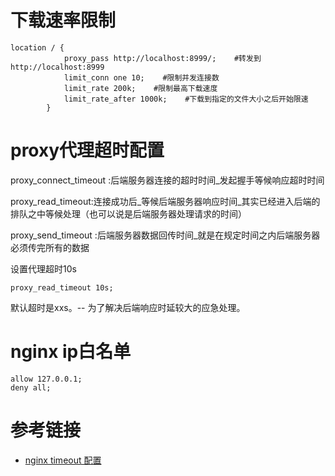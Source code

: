 

# 下载速率限制

```
location / {
            proxy_pass http://localhost:8999/;    #转发到http://localhost:8999
            limit_conn one 10;    #限制并发连接数
            limit_rate 200k;    #限制最高下载速度
            limit_rate_after 1000k;    #下载到指定的文件大小之后开始限速
        }
```


# proxy代理超时配置

proxy_connect_timeout :后端服务器连接的超时时间_发起握手等候响应超时时间

proxy_read_timeout:连接成功后_等候后端服务器响应时间_其实已经进入后端的排队之中等候处理（也可以说是后端服务器处理请求的时间）

proxy_send_timeout :后端服务器数据回传时间_就是在规定时间之内后端服务器必须传完所有的数据


设置代理超时10s

```
proxy_read_timeout 10s;
```

默认超时是xxs。-- 为了解决后端响应时延较大的应急处理。


# nginx ip白名单

```
allow 127.0.0.1;
deny all;
```


# 参考链接

- [nginx timeout 配置](https://www.cnblogs.com/derekchen/archive/2012/04/20/2459106.html)